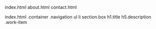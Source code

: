 
index.html
about.html
contact.html



index.html
  .container
    .navigation
      ul
        li
    section.box
      h1.title
      h5.description
      .work-item

    

